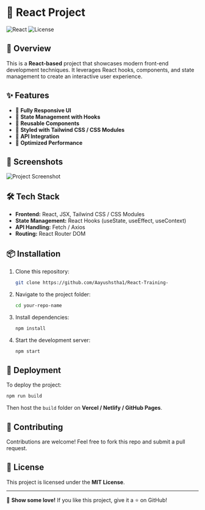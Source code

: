 # 🌟 React Project

![React](https://img.shields.io/badge/React-18.0-blue?style=flat&logo=react)
![License](https://img.shields.io/badge/License-MIT-green.svg)

## 🚀 Overview

This is a **React-based** project that showcases modern front-end development techniques. It leverages React hooks, components, and state management to create an interactive user experience.

## ✨ Features

- 🔹 **Fully Responsive UI**
- 🔹 **State Management with Hooks**
- 🔹 **Reusable Components**
- 🔹 **Styled with Tailwind CSS / CSS Modules**
- 🔹 **API Integration**
- 🔹 **Optimized Performance**

## 📸 Screenshots

![Project Screenshot](https://via.placeholder.com/800x400?text=Screenshot)

## 🛠️ Tech Stack

- **Frontend:** React, JSX, Tailwind CSS / CSS Modules
- **State Management:** React Hooks (useState, useEffect, useContext)
- **API Handling:** Fetch / Axios
- **Routing:** React Router DOM

## 📦 Installation

1. Clone this repository:
   ```bash
   git clone https://github.com/Aayushstha1/React-Training-
   ```
2. Navigate to the project folder:
   ```bash
   cd your-repo-name
   ```
3. Install dependencies:
   ```bash
   npm install
   ```
4. Start the development server:
   ```bash
   npm start
   ```

## 🚀 Deployment

To deploy the project:
```bash
npm run build
```
Then host the `build` folder on **Vercel / Netlify / GitHub Pages**.

## 🤝 Contributing

Contributions are welcome! Feel free to fork this repo and submit a pull request.

## 📜 License

This project is licensed under the **MIT License**.

---

🌟 **Show some love!** If you like this project, give it a ⭐ on GitHub!
